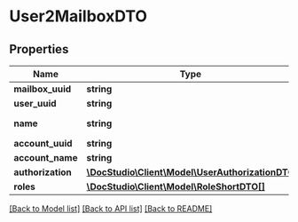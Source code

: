 # User2MailboxDTO

## Properties
Name | Type | Description | Notes
------------ | ------------- | ------------- | -------------
**mailbox_uuid** | **string** |  | [optional] 
**user_uuid** | **string** |  | [optional] 
**name** | **string** | Mailbox name | 
**account_uuid** | **string** |  | [optional] 
**account_name** | **string** |  | [optional] 
**authorization** | [**\DocStudio\Client\Model\UserAuthorizationDTO**](UserAuthorizationDTO.md) |  | [optional] 
**roles** | [**\DocStudio\Client\Model\RoleShortDTO[]**](RoleShortDTO.md) |  | [optional] 

[[Back to Model list]](../../README.md#documentation-for-models) [[Back to API list]](../../README.md#documentation-for-api-endpoints) [[Back to README]](../../README.md)

